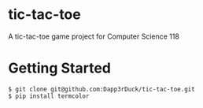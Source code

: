 # tic-tac-toe
A tic-tac-toe game project for Computer Science 118

# Getting Started
```
$ git clone git@github.com:Dapp3rDuck/tic-tac-toe.git
$ pip install termcolor
```
